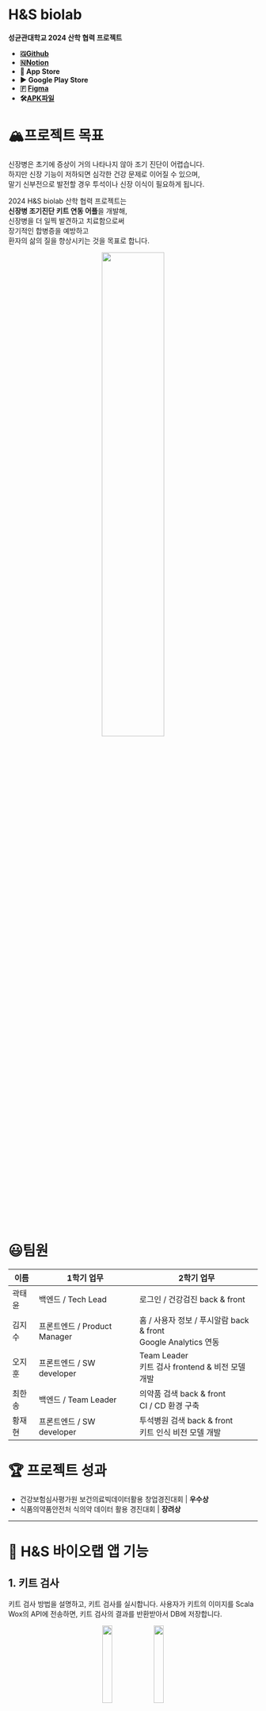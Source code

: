 # H&S biolab

**성균관대학교 2024 산학 협력 프로젝트** 

<aside>

- **🇬[Github](https://github.com/H-S-Biolab)**
- **🇳[Notion](https://cookie-process-67f.notion.site/)**
- ** App Store** 
- **▶ Google Play Store**
- **🇫 [Figma](https://www.figma.com/design/LcEW0oalIVIRfc4RlFhhjx/2024_SKKU_H%26Sbiolab_%EC%82%B0%ED%95%99%ED%98%91%EB%A0%A5%ED%94%84%EB%A1%9C%EC%A0%9D%ED%8A%B8?node-id=1650-3879&p=f&t=jijAtUDrlEp4BoYg-0)**
- **🛠️[APK파일](https://drive.google.com/file/d/1WnocRKpvMj5dapnMzOprhA_TB8uMRg9u/view?usp=drive_link)**
</aside>


# 🏔️프로젝트 목표

<aside>

신장병은 초기에 증상이 거의 나타나지 않아 조기 진단이 어렵습니다.  
하지만 신장 기능이 저하되면 심각한 건강 문제로 이어질 수 있으며,  
말기 신부전으로 발전할 경우 투석이나 신장 이식이 필요하게 됩니다.

2024 H&S biolab 산학 협력 프로젝트는  
**신장병 조기진단 키트 연동 어플**을 개발해,  
신장병을 더 일찍 발견하고 치료함으로써  
장기적인 합병증을 예방하고  
환자의 삶의 질을 향상시키는 것을 목표로 합니다.

</aside>

<div align="center">
  <img src="readme_assets/HS%25E1%2584%2587%25E1%2585%25A1%25E1%2584%258B%25E1%2585%25B5%25E1%2584%258B%25E1%2585%25A9%25E1%2584%2585%25E1%2585%25A2%25E1%2586%25B8.png" width="50%" />
</div>

# 😃팀원

<table>
  <thead>
    <tr>
      <th>이름</th>
      <th>1학기 업무</th>
      <th>2학기 업무</th>
    </tr>
  </thead>
  <tbody>
    <tr>
      <td>곽태윤</td>
      <td>백엔드 / Tech Lead</td>
      <td>로그인 / 건강검진 back &amp; front</td>
    </tr>
    <tr>
      <td>김지수</td>
      <td>프론트엔드 / Product Manager</td>
      <td>홈 / 사용자 정보 / 푸시알람 back &amp; front<br/>Google Analytics 연동</td>
    </tr>
    <tr>
      <td>오지훈</td>
      <td>프론트엔드 / SW developer</td>
      <td>Team Leader<br/>키트 검사 frontend &amp; 비전 모델 개발</td>
    </tr>
    <tr>
      <td>최한송</td>
      <td>백엔드 / Team Leader</td>
      <td>의약품 검색 back &amp; front<br/>CI / CD 환경 구축</td>
    </tr>
    <tr>
      <td>황재현</td>
      <td>프론트엔드 / SW developer</td>
      <td>투석병원 검색 back &amp; front<br/>키트 인식 비전 모델 개발</td>
    </tr>
  </tbody>
</table>

# 🏆 프로젝트 성과

- 건강보험심사평가원 보건의료빅데이터활용 창업경진대회 | **우수상**
- 식품의약품안전처 식의약 데이터 활용 경진대회 | **장려상**

---

# 🔎 H&S 바이오랩 앱 기능

## 1. 키트 검사

키트 검사 방법을 설명하고, 키트 검사를 실시합니다. 사용자가 키트의 이미지를 Scala Wox의 API에 전송하면, 키트 검사의 결과를 반환받아서 DB에 저장합니다.

<div align="center">
  <img src="readme_assets/KakaoTalk_Photo_2024-12-31-14-13-15_015.jpeg" width="20%" />
  <img src="readme_assets/KakaoTalk_Photo_2024-12-31-14-13-15_016.jpeg" width="20%" />
</div>

## 2. 건강검진 불러오기

[Codef API의 건강검진 API](https://developer.codef.io/products/public/each/pp/nhis-health-check)를 통해 보건복지부에서 사용자의 건강검진 기록과 결과 PDF를 불러옵니다. 불러온 결과를 분석하고, 신장병과 긴밀히 연관된 기저질환·성인병 분석도 진행할 예정입니다.

<div align="center">
  <img src="readme_assets/KakaoTalk_Photo_2024-12-31-14-13-15_023.jpeg" width="20%" />
  <img src="readme_assets/KakaoTalk_Photo_2024-12-31-14-13-15_018.jpeg" width="20%" />
</div>

## 3. 혈액검사 기록하기

신장병 고위험군 혹은 환자는 정기적으로 혈액검사를 실시합니다. 앱에서 혈액검사 결과를 기록하고, 분석 결과를 제공합니다.

<div align="center">
  <img src="readme_assets/KakaoTalk_Photo_2024-12-31-14-13-15_023.jpeg" width="20%" />
  <img src="readme_assets/KakaoTalk_Photo_2024-12-31-14-13-15_022.jpeg" width="20%" />
</div>

## 4. 나의 콩팥 건강 분석

건강검진 및 혈액검사 기록을 통해 사용자의 콩팥 기능을 종합 분석합니다.

<div align="center">
  <img src="readme_assets/KakaoTalk_Photo_2024-12-31-14-13-14_006.jpeg" width="20%" />
  <img src="readme_assets/KakaoTalk_Photo_2024-12-31-14-13-14_009.jpeg" width="20%" />
</div>

## 5. 데일리 체크

콩팥 상태를 매일 체크할 수 있는 6가지 항목을 제공하며, 3개 이상 위험 신호가 감지되면 키트 검사를 유도합니다.

<div align="center">
  <img src="readme_assets/KakaoTalk_Photo_2024-12-31-14-13-14_006.jpeg" width="20%" />
  <img src="readme_assets/KakaoTalk_Photo_2024-12-31-14-13-14_010.jpeg" width="20%" />
</div>

## 6. 투석 병원 검색

[혈액투석 적정성 평가 등급](https://www.hira.or.kr/ra/hosp/getHealthMap.do?pgmid=HIRAA030002010000&WT.gnb=%EB%B3%91%EC%9B%90+%C2%B7+%EC%95%BD%EA%B5%AD%EC%B0%BE%EA%B8%B0#a)을 참고하여  주변 투석 병원을 검색할 수 있습니다. 거리, 등급, 병원 종류 등의 필터가 제공되며, 자주 찾는 병원은 즐겨찾기로 지정할 수 있습니다.

<div align="center">
  <img src="readme_assets/KakaoTalk_Photo_2024-12-31-14-13-15_024.jpeg" width="20%" />
  <img src="readme_assets/KakaoTalk_Photo_2024-12-31-14-13-15_025.jpeg" width="20%" />
</div>

## 7. 의약품 검색
**[식품의약품안전처 의약품 데이터](https://www.data.go.kr/data/15075057/openapi.do)를 바탕**으로 의약품을 검색할 수 있습니다. [대한약사협회 신장병 위해 성분 정보](https://www.health.kr/Menu.PharmReview/_uploadfiles/Safety%20Report_%EC%8B%A0%EC%9E%A5%EC%97%90%20%EC%98%81%ED%96%A5%EC%9D%84%20%EB%AF%B8%EC%B9%98%EB%8A%94%20%EC%95%BD%EB%AC%BC%20%EC%95%88%EC%A0%84%EC%84%B1%20%EC%A0%95%EB%B3%B4.pdf)도 참고하여, 어떤 의약품이 신장에 해로운지 안내합니다.

<div align="center">
  <img src="readme_assets/KakaoTalk_Photo_2024-12-31-14-13-16_027.jpeg" width="20%" /> 
  <img src="readme_assets/KakaoTalk_Photo_2024-12-31-14-13-16_028.jpeg" width="20%" />
</div>


---

# 👤 사용자 다이어그램
<div align="center">
  <img src="readme_assets/Frame.png" width="100%" />
</div>

# 🏗️ 앱 구성도

![구성도.png](readme_assets/arch.png)

# 📂 프론트엔드 디렉터리

<aside>

## 전체 디렉터리 구조

- 디렉터리 구조
    
    ```jsx
    /assets
      └── [fonts                                   --> 폰트 상세](https://www.notion.so/assets-fonts-16d120bb73308052b589c3924ba7c80e?pvs=21)
    /src
      ├── components
      │   ├── ModalComponent.js
      │   ├── dataUtils.js
      │   ├── devButton.js
      │   ├── [homeContext.js                      --> 홈 관리 context 상세](https://www.notion.so/components-homeContext-16d120bb733080849650ef84d12897af?pvs=21)
      ├── images
      ├── [navigation                              --> 네비게이션 상세](https://www.notion.so/navigation-16d120bb73308053b4e2e6ff238119c1?pvs=21)
      │   ├── navigation_with_tabs_styles.js
      │   ├── navigation_with_tabs.js
      │   ├── navigation_without_tabs_styles.js
      │   └── navigation_without_tabs.js
      ├── screens
      │   ├── [examin_record                       --> 검진기록 탭 상세](https://www.notion.so/screens-examine_record-16d120bb733080c092a3c8533e6548ba?pvs=21)
      │   │   ├── authentication_1
      │   │   ├── authentication_2
      │   │   ├── authentication_3
      │   │   ├── blood_test_specifics
      │   │   ├── health_checkup_specifics
      │   │   ├── index.js
      │   │   └── styles.js
      │   ├── [home                                --> 홈 탭 상세](https://www.notion.so/screens-home-16d120bb73308018a9b7ca7b86787544?pvs=21)
      │   │   ├── daily_check
      │   │   ├── kidney_info
      │   │   ├── manage_account
      │   │   ├── my_profile
      │   │   ├── set_push_alarm
      │   │   ├── index.js
      │   │   └── styles.js
      │   ├── [hospital                            --> 투석병원검색 탭 상세](https://www.notion.so/screens-hospital-16d120bb7330806d951ddddb04938f4e?pvs=21)
      │   │   ├── assets
      │   │   ├── FilterModal.js
      │   │   ├── index.js
      │   │   └── styles.js
      │   ├── [kit                                 --> 키트 탭 상세](https://www.notion.so/screens-kit-16d120bb733080a588dff0c3eeb50b46?pvs=21)
      │   │   ├── kit_guide_1
      │   │   ├── kit_guide_2
      │   │   ├── kit_test
      │   │   ├── index.js
      │   │   └── styles.js
      │   ├── [login                               --> 로그인 탭 상세](https://www.notion.so/screens-login-16d120bb73308061956cf9466eb7fc3e?pvs=21)
      │   │   ├── firebaseConfig.js
      │   │   ├── get_kidney_info.js
      │   │   ├── get_underlying_disease_info.js
      │   │   ├── get_usr_info.js
      │   │   ├── index.js
      │   │   └── login.js
      │   └── [medicine                            --> 의약품검색 탭 상세](https://www.notion.so/screens-medicine-16d120bb7330803b8edfdb2a38fdba46?pvs=21)
      │       ├── medicine_specifics
      │       ├── index.js
      │       └── styles.js
      ├── [theme.js                                --> 앱 테마 & 폰트 상세](https://www.notion.so/src-theme-js-16d120bb73308048b7a1efe68aafc418?pvs=21)
    [/App.js                                       --> 앱 시작 네비게이션 상세](https://www.notion.so/navigation-16d120bb73308053b4e2e6ff238119c1?pvs=21)
    ```
    

## 요약

- 핵심 디렉터리 구조
    - 로그인 화면: src/screens/login
    - 홈 탭: src/screens/home
    - 키트 탭: src/screens/kit
    - 검진 탭: src/screens/examin_record
    - 병원검색 탭: src/screens/hospital
    - 의약품 검색 탭:  src/screens/medicine
    - 페이지 네비게이션: src/navigation
</aside>

---

# 🪜 네비게이션 구조

<aside>

하단바가 있는 화면의 경우 **navigation_with_tabs.js** 네비게이션에서 불러오고

하단바가 없는 화면의 경우 **navigation_without_tabs.js** 네비게이션에서 불러와서

**App.js** 네비게이션에서 위의 두 네비게이션을 불러온다. 

- 전체 구조
    
    ```jsx
    App.js
    ├── Login1: src/screens/login/index.js
    ├── Login2: src/screens/login/login.js
    ├── GetUserInfo: src/screens/login/get_usr_info.js
    ├── GetKidneyInfo: src/screens/login/get_kidney_info.js
    ├── GetUnderlyingDiseaseInfo: src/screens/login/get_underlying_disease_info.js
    ├── BottomNavigation: navigation_with_tabs.js
    │   ├── Home: src/screens/home/index.js
    │   ├── Kit: src/screens/kit/index.js
    │   ├── Examin_record: src/screens/examin_record/index.js
    │   ├── Hospital: src/screens/hospital/index.js
    │   ├── Medicine: src/screens/medicine/index.js
    ├── NavigationWithoutTabs: navigation_without_tabs.js
    │   ├── authentication_1: src/screens/examin_record/authentication_1/index.js
    │   ├── authentication_2: src/screens/examin_record/authentication_2/index.js
    │   ├── authentication_3: src/screens/examin_record/authentication_3/index.js
    │   ├── blood_test_specifics: src/screens/examin_record/blood_test_specifics/index.js
    │   ├── blood_test_input: src/screens/examin_record/blood_test_input/index.js
    │   ├── medicine_specifics: src/screens/medicine/medicine_specifics/index.js
    │   ├── kit_guide_1: src/screens/kit/kit_guide_1/index.js
    │   ├── kit_guide_2: src/screens/kit/kit_guide_2/index.js
    │   ├── kit_test: src/screens/kit/kit_test/index.js
    │   ├── daily_check: src/screens/home/daily_check/index.js
    │   ├── my_profile: src/screens/home/my_profile/index.js
    │   ├── manage_account: src/screens/home/manage_account/index.js
    │   ├── set_push_alarm: src/screens/home/set_push_alarm/index.js
    │   ├── kidney_info: src/screens/home/kidney_info/index.js
    │   ├── HealthCheckupSpecifics: src/screens/examin_record/health_checkup_specifics/index.js
    
    ```
    
</aside>

---

# ⚠️ 프론트엔드 개발 규칙 (Code Convention)

<aside>

- 개발 규칙
    1. Component와 Styles 구분
        
        모든 화면은 index.js와 syles.js를 분리한다. (로그인 화면 제외)
        
    2. theme.js로 폰트 및 테마 적용
        
        styles.js에서 theme.js를 import해서 폰트와 테마를 적용한다.
        
    3. 모든 컴포넌트 상대 크기 개발
        
        ```jsx
        const width_ratio = Dimensions.get('screen').width / 390;
        const height_ratio = Dimensions.get('screen').height / 844;
        ```
        
        위의 코드를 통해 styles.js에서 모든 컴포넌트를 상대 크기로 구성한다. 
        
</aside>

---

## 🔎 프론트엔드 & 백엔드 세부 설명

<aside>

[프론트엔드](https://www.notion.so/16d120bb7330808aa9ffe7f1e1f67c91?pvs=21)

- [코드 상세 설명](https://www.notion.so/16d120bb73308082b243f1bef78d342b?pvs=21)
- [Scala Wox API 설명](https://www.notion.so/ScalaWox-API-16d120bb733080aaa6d4dd7ae25b1744?pvs=21)
- [IOS 빌드 환경](https://www.notion.so/IOS-16d120bb733080bbad83f7260558bf96?pvs=21)
- [로그인 정책 설명](https://www.notion.so/16d120bb733080d7896ef6d73f45d21f?pvs=21)
- [푸시 알람 구현 설명](https://www.notion.so/16d120bb733080b3b965e7f2e32f999e?pvs=21)

</aside>

<aside>

[백엔드](https://www.notion.so/16d120bb733080e598dcec073759ff49?pvs=21)

- [API 명세](https://www.notion.so/API-16d120bb7330802d80b4ea6fc5287345?pvs=21)
- [CI / CD](https://www.notion.so/CI-CD-16d120bb733080888f9ded5b96bb350e?pvs=21)
- [백엔드 프로세스 & 포트 설명](https://www.notion.so/16d120bb73308088b755dcad38e01745?pvs=21)
- [AWS 계정 관리](https://www.notion.so/AWS-16d120bb73308010a7fadfc4e527be23?pvs=21)
- [Codef API 키 관리](https://www.notion.so/Codef-API-16d120bb7330804f979ff25f2778b97d?pvs=21)
- [의약품 DB 설명](https://www.notion.so/DB-16d120bb7330808084a1d874c7887355)
- [투석병원 DB 설명](https://www.notion.so/DB-16d120bb733080fdaabfe0409af6a5fc?pvs=21)

</aside>

